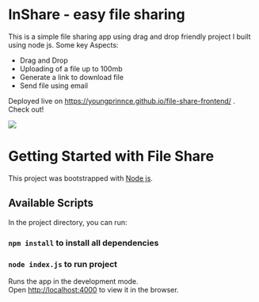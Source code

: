 # InShare - easy file sharing

This is a simple file sharing app using drag and drop friendly project I built using node js. Some key Aspects:

- Drag and Drop
- Uploading of a file up to 100mb
- Generate a link to download file
- Send file using email

Deployed live on https://youngprinnce.github.io/file-share-frontend/ . Check out!

![](Capture.PNG)

# Getting Started with File Share

This project was bootstrapped with [Node js](https://nodejs.org/en/).

## Available Scripts

In the project directory, you can run:

### `npm install` to install all dependencies

### `node index.js` to run project

Runs the app in the development mode.\
Open [http://localhost:4000](http://localhost:3000) to view it in the browser.

